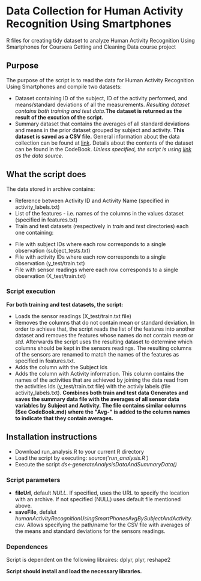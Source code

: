 # Data Collection for Human Activity Recognition Using Smartphones 
R files for creating tidy dataset to analyze Human Activity Recognition Using Smartphones for Coursera Getting and Cleaning Data course project

## Purpose 
The purpose of the script is to read the data for Human Activity Recognition Using Smartphones and compile two datasets:
* Dataset containing ID of the subject, ID of the activity performed, and means/standard deviations of all the measurements. _Resulting dataset contains both training and test data_.__The dataset is returned as the result of the excution of the script.__ 
* Summary dataset that contains the averages of all standard deviations and means in the prior dataset grouped by subject and activity. __This dataset is saved as a CSV file.__
General information about the data collection can be found at [link](http://archive.ics.uci.edu/ml/datasets/Human+Activity+Recognition+Using+Smartphones). 
Details about the contents of the dataset can be found in the CodeBook.
_Unless specified, the script is using [link](https://d396qusza40orc.cloudfront.net/getdata%2Fprojectfiles%2FUCI%20HAR%20Dataset.zip) as the data source._

## What the script does
The data stored in archive contains:
* Reference between Activity ID and Activity Name (specified in activity_labels.txt)
* List of the features - i.e. names of the columns in the values dataset (specified in features.txt)
* Train and test datasets (respectively in _train_ and _test_ directories) each one containing:
- File with subject IDs where each row corresponds to a single observation (subject_tests.txt)
- File with activity IDs where each row corresponds to a single observation (y_test/train.txt)
- File with sensor readings where each row corresponds to a single observation (X_test/train.txt)

### Script execution
__For both training and test datasets, the script:__
* Loads the sensor readings (X_test/train.txt file)
* Removes the columns that do not contain mean or standard deviation. In order to achieve that, the script reads the list of the features into another dataset and removes the features whose names do not contain _mean_ or _std_. Afterwards the script uses the resulting dataset to determine which columns should be kept in the sensors readings. The resulting columns of the sensors are renamed to match the names of the features as specified in features.txt.
* Adds the column with the Subject Ids
* Adds the column with Activity information. This column contains the names of the activities that are achieved by joining the data read from the activities Ids (y_test/train.txt file) with the activiy labels (file activity_labels.txt). 
__Combines both train and test data__
__Generates and saves the summary data file with the averages of all sensor data variables by Subject and Activity. The file contains similar columns (See CodeBook.md) where the "Avg-" is added to the column names to indicate that they contain averages.__

## Installation instructions
* Download run_analysis.R to your current R directory
* Load the script by executing:
_source('run_analysis.R')_
* Execute the script 
_ds<-generateAnalysisDataAndSummaryData()_

### Script parameters
* __fileUrl__, default _NULL_. If specified, uses the URL to specify the location with an archive. If not specified (NULL) uses default file mentioned above.
* __saveFile__, defalut _humanActivityRecognitionUsingSmartPhonesAvgBySubjectAndActivity.csv_. Allows specifying the path/name for the CSV file with averages of the means and standard deviations for the sensors readings.

### Dependences
Script is dependent on the following libraires: dplyr, plyr, reshape2

__Script should install and load the necessary libraries.__
